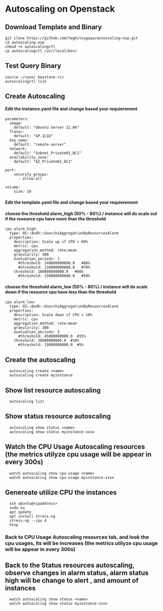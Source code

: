 # Autoscaling on Openstack
  ## Download Template and Binary
    git clone https://github.com/teghitsugaya/autoscaling-osp.git
    cd autoscaling-osp
    chmod +x autoscalingctl
    cp autoscalingctl /usr/local/bin/

  ## Test Query Binary
    source ~/<your keystone.rc>
    autoscalingctl list

  ## Create Autoscaling
  #### Edit the instance.yaml file and change based your requierement
    parameters:
      image:
        default: "Ubuntu Server 22.04"
      flavor:
        default: "GP.1C1G"
      key_name:
        default: "remote-server"
      network:
        default: "Subnet_Private01_DC1"
      availability_zone:
        default: "AZ_Private01_DC1"
    
    port:
        security_groups:
          - allow-all
          
    volume:
        size: 10

  #### Edit the template.yaml file and change based your requierement
  #### choose the threshold alarm_high (50% - 80%) / instance will do scale out if the resource cpu have more than the threshold
    cpu_alarm_high:
      type: OS::Aodh::GnocchiAggregationByResourcesAlarm
      properties:
        description: Scale up if CPU > 60%
        metric: cpu
        aggregation_method: rate:mean
        granularity: 300
        evaluation_periods: 1 
          #threshold: 240000000000.0   #80%
          #threshold: 210000000000.0   #70%
        threshold: 180000000000.0   #60%
          #threshold: 150000000000.0   #50%
          
   #### choose the threshold alarm_low (50% - 80%) / instance will do scale down if the resource cpu have less than the threshold
    cpu_alarm_low:
      type: OS::Aodh::GnocchiAggregationByResourcesAlarm
      properties:
        description: Scale down if CPU > 10%
        metric: cpu
        aggregation_method: rate:mean
        granularity: 300
        evaluation_periods: 3
          #threshold: 45000000000.0  #15%
        threshold: 30000000000.0  #10%
          #threshold: 15000000000.0  #5%

   ## Create the autoscaling
      autoscaling create <name>
      autoscaling create myinstance
      
   ## Show list resource autoscaling
      autoscaling list
      
   ## Show status resource autoscaling
      autoscaling show status <name>
      autoscaling show status myinstance-xxxx

   ## Watch the CPU Usage Autoscaling resources (the metrics utilyze cpu usage will be appear in every 300s)
      watch autoscaling show cpu-usage <name>
      watch autoscaling show cpu-usage myinstance-xxxx 
        
   ## Genereate utilize CPU the instances
      ssh ubuntu@<ipaddress>
      sudo su
      apt update
      apt install stress-ng
      stress-ng --cpu 4
      htop
      
   ### Back to CPU Usage Autoscaling resources tab, and look the cpu usages, its will be increases (the metrics utilyze cpu usage will be appear in every 300s)
   ## Back to the Status resources autoscaling, observe changes in alarm status, alarm status high will be change to alert , and amount of instances
      watch autoscaling show status <name>
      watch autoscaling show status myinstance-xxxx
